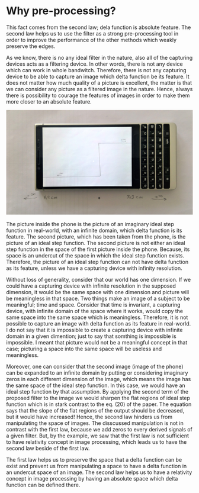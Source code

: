 # Why pre-processing?
This fact comes from the second law; dela function is absolute feature. The second law helps us to use the filter as a strong pre-processing tool in order to improve the performance of the other methods which weakly preserve the edges.

As we know, there is no any ideal filter in the nature, also all of the capturing devices acts as a filtering device. In other words, there is not any device which can work in whole bandwitch. Therefore, there is not any capturing device to be able to capture an image which delta function be its feature. It does not matter how much quality of a picture is excellent, the matter is that we can consider any picture as a filtered image in the nature. Hence, always there is possibility to courage the features of images in order to make them more closer to an absolute feature.

![1](https://github.com/onionhub/TIP/blob/Drafts/Pre-processing.jpg)

The picture inside the phone is the picture of an imaginary ideal step function in real-world, with an infinite domain, which delta function is its feature. The second picture, which has been taken from the phone, is the picture of an ideal step function. The second picture is not either an ideal step function in the space of the first picture inside the phone. Because, its space is an undercut of the space in which the ideal step function exists. Therefore, the picture of an ideal step function can not have delta function as its feature, unless we have a capturing device with infinity resolution.

Without loss of generality, consider that our world has one dimension. If we could have a capturing device with infinite resolution in the supposed dimension, it would be the same space with one dimension and picture will be meaningless in that space. Two things make an image of a subject to be meaningful; time and space. Consider that time is invariant, a capturing device, with infinite domain of the space where it works, would copy the same space into the same space which is meaningless. Therefore, it is not possible to capture an image with delta function as its feature in real-world. I do not say that it is impossible to create a capturing device with infinite domain in a given dimention; just to say that somthing is impossible is impossible. I meant that picture would not be a meaningful concept in that case; picturing a space into the same space will be useless and meaningless.

Moreover, one can consider that the second image (image of the phone) can be expanded to an infinite domain by putting or considering imaginary zeros in each different dimension of the image, which means the image has the same space of the ideal step function. In this case, we would have an ideal step function by that assumption. By applying the second term of the proposed filter to the image we would sharpen the flat regions of ideal step function which is in stark contrast to the eq. (20) of the paper. The equation says that the slope of the flat regions of the output should be decreased, but it would have increased! Hence, the second law hinders us from manipulating the space of images. The disscussed manipulation is not in contrast with the first law, because we add zeros to every derived signals of a given filter. But, by the example, we saw that the first law is not sufficient to have relativity concept in image processing, which leads us to have the second law beside of the first law.

The first law helps us to preserve the space that a delta function can be exist and prevent us from manipulating a space to have a delta function in an undercut space of an image. The second law helps us to have a relativity concept in image processing by having an absolute space which delta function can be defined there.

